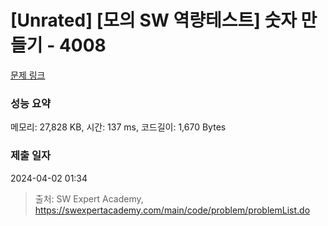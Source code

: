 # [Unrated] [모의 SW 역량테스트] 숫자 만들기 - 4008 

[문제 링크](https://swexpertacademy.com/main/code/problem/problemDetail.do?contestProbId=AWIeRZV6kBUDFAVH) 

### 성능 요약

메모리: 27,828 KB, 시간: 137 ms, 코드길이: 1,670 Bytes

### 제출 일자

2024-04-02 01:34



> 출처: SW Expert Academy, https://swexpertacademy.com/main/code/problem/problemList.do